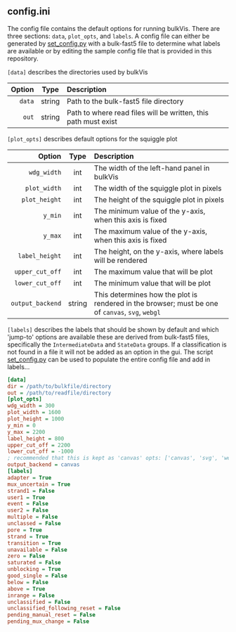 ## config.ini

The config file contains the default options for running bulkVis. There are
three sections: `data`, `plot_opts`, and `labels`. A config file can either
be generated by [set_config.py](utils/set_config.py) with a bulk-fast5 file
to determine what labels are available or by editing the sample config file
that is provided in this repository.

`[data]` describes the directories used by bulkVis

|Option|Type|Description|
|-:|:-:|:-|
|`data`|string|Path to the bulk-fast5 file directory|
|`out`|string|Path to where read files will be written, this path must exist|

`[plot_opts]` describes default options for the squiggle plot

|Option|Type|Description|
|-:|:-:|:-|
|`wdg_width`|int|The width of the left-hand panel in bulkVis|
|`plot_width`|int|The width of the squiggle plot in pixels|
|`plot_height`|int|The height of the squiggle plot in pixels|
|`y_min`|int|The minimum value of the y-axis, when this axis is fixed|
|`y_max`|int|The maximum value of the y-axis, when this axis is fixed|
|`label_height`|int|The height, on the y-axis, where labels will be rendered|
|`upper_cut_off`|int|The maximum value that will be plot|
|`lower_cut_off`|int|The minimum value that will be plot|
|`output_backend`|string|This determines how the plot is rendered in the browser; must be one of `canvas`, `svg`, `webgl`|

`[labels]` describes the labels that should be shown by default and which 'jump-to'
options are available these are derived from bulk-fast5 files, specifically the
`IntermediateData` and `StateData` groups. If a classification is not found in a file
it will not be added as an option in the gui. The script [set_config.py](utils/set_config.py) 
can be used to populate the entire config file and add in labels...

```INI
[data]
dir = /path/to/bulkfile/directory 
out = /path/to/readfile/directory 
[plot_opts]
wdg_width = 300
plot_width = 1600
plot_height = 1000
y_min = 0
y_max = 2200
label_height = 800
upper_cut_off = 2200
lower_cut_off = -1000
; recommended that this is kept as 'canvas' opts: ['canvas', 'svg', 'webgl']
output_backend = canvas
[labels]
adapter = True
mux_uncertain = True
strand1 = False
user1 = True
event = False
user2 = False
multiple = False
unclassed = False
pore = True
strand = True
transition = True
unavailable = False
zero = False
saturated = False
unblocking = True
good_single = False
below = False
above = True
inrange = False
unclassified = False
unclassified_following_reset = False
pending_manual_reset = False
pending_mux_change = False
```
